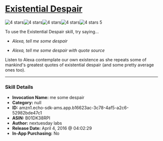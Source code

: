 # [Existential Despair](http://alexa.amazon.com/#skills/amzn1.echo-sdk-ams.app.b16623ac-3c78-4af5-a2c6-52982bde47c1)
![4 stars](../../images/ic_star_black_18dp_1x.png)![4 stars](../../images/ic_star_black_18dp_1x.png)![4 stars](../../images/ic_star_black_18dp_1x.png)![4 stars](../../images/ic_star_black_18dp_1x.png)![4 stars](../../images/ic_star_border_black_18dp_1x.png) 5

To use the Existential Despair skill, try saying...

* *Alexa, tell me some despair*

* *Alexa, tell me some despair with quote source*

Listen to Alexa contemplate our own existence as she repeats some of mankind's greatest quotes of existential despair (and some pretty average ones too).

***

### Skill Details

* **Invocation Name:** me some despair
* **Category:** null
* **ID:** amzn1.echo-sdk-ams.app.b16623ac-3c78-4af5-a2c6-52982bde47c1
* **ASIN:** B01DK38RPI
* **Author:** nextuesday labs
* **Release Date:** April 4, 2016 @ 04:02:29
* **In-App Purchasing:** No
